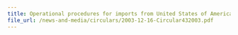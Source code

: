 ```yaml
---
title: Operational procedures for imports from United States of America (USA) under the United States-Singapore free trade agreement (USSFTA)
file_url: /news-and-media/circulars/2003-12-16-Circular432003.pdf
---
```


